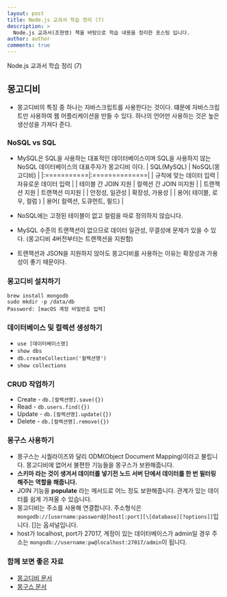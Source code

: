 ```yaml
---
layout: post
title: Node.js 교과서 학습 정리 (7)
description: >
  Node.js 교과서(조현영) 책을 바탕으로 학습 내용을 정리한 포스팅 입니다.
author: author
comments: true
---
```


Node.js 교과서 학습 정리 (7)

## 몽고디비

* 몽고디비의 특징 중 하나는 자바스크립트를 사용한다는 것이다. 떄문에 자바스크립트만 사용하여 웹 어플리케이션을 만들 수 있다. 하나의 언어만 사용하는 것은 높은 생산성을 가져다 준다.

### NoSQL vs SQL

* MySQL은 SQL을 사용하는 대표적인 데이터베이스이며 SQL을 사용하지 않는 NoSQL 데이터베이스의 대표주자가 몽고디비 이다.
| SQL(MySQL) | NoSQL(몽고디비) |
|:===========|:==============|
| 규칙에 맞는 데이터 입력 | 자유로운 데이터 입력 |
| 테이블 간 JOIN 지원 | 컬렉션 간 JOIN 미지원 |
| 트랜잭션 지원 | 트랜잭션 미지원 |
| 안정성, 일관성 | 확장성, 가용성 |
| 용어( 테이블, 로우, 컬럼 ) | 용어( 컬렉션, 도큐먼트, 필드) |

* NoSQL에는 고정된 테이블이 없고 컬럼을 따로 정의하지 않습니다.
* MySQL 수준의 트랜잭션이 없으므로 데이터 일관성, 무결성에 문제가 있을 수 있다. (몽고디비 4버전부터는 트랜잭션을 지원함)
* 트랜잭션과 JSON을 지원하지 않아도 몽고디비를 사용하는 이유는 확장성과 가용성이 좋기 때문이다.

### 몽고디비 설치하기

```
brew install mongodb
sudo mkdir -p /data/db
Password: [macOS 계정 비밀번호 입력]
```

### 데이터베이스 및 컬렉션 생성하기

* `use [데이터베이스명]`
* `show dbs`
* `db.createCollection('컬렉션명')`
* `show collections`

### CRUD 작업하기

* Create - `db.[컬렉션명].save({})`
* Read - `db.users.find({})`
* Update - `db.[컬렉션명].update({})`
* Delete - `db.[컬렉션명].remove({})`

### 몽구스 사용하기

* 몽구스는 시퀄라이즈와 달리 ODM(Object Document Mapping)이라고 불립니다. 몽고디비에 없어서 불편한 기능들을 몽구스가 보완해줍니다.
* **스키마 라는 것이 생겨서 데이터를 넣기전 노드 서버 단에서 데이터를 한 번 필터링 해주는 역할을 해줍니다.**
* JOIN 기능을 **populate** 라는 메서드로 어느 정도 보완해줍니다. 관계가 있는 데이터를 쉽게 가져올 수 있습니다.
* 몽고디비는 주소를 사용해 연결합니다. 주소형식은 `mongodb://[username:password@]host[:port][\[database][?options]]`입니다. []는 옵셔널입니다.
* host가 localhost, port가 27017, 계정이 있는 데이터베이스가 admin일 경우 주소는 `mongodb://username:pw@localhost:27017/admin`이 됩니다.

### 함께 보면 좋은 자료

* <a href="https://docs.mongodb.com">몽고디비 문서</a>
* <a href="http://mongoosejs.com/docs/guide.html">몽구스 문서</a>
